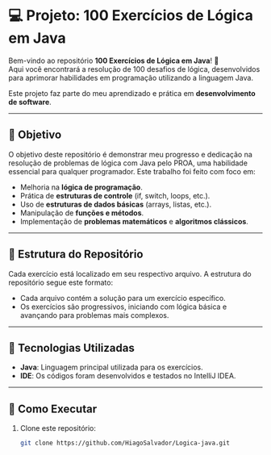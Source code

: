# 💻 Projeto: 100 Exercícios de Lógica em Java

Bem-vindo ao repositório **100 Exercícios de Lógica em Java**! 🚀  
Aqui você encontrará a resolução de 100 desafios de lógica, desenvolvidos para aprimorar habilidades em programação utilizando a linguagem Java.  

Este projeto faz parte do meu aprendizado e prática em **desenvolvimento de software**. 

---

## 🧠 Objetivo

O objetivo deste repositório é demonstrar meu progresso e dedicação na resolução de problemas de lógica com Java pelo PROA, uma habilidade essencial para qualquer programador. Este trabalho foi feito com foco em:

- Melhoria na **lógica de programação**.
- Prática de **estruturas de controle** (if, switch, loops, etc.).
- Uso de **estruturas de dados básicas** (arrays, listas, etc.).
- Manipulação de **funções e métodos**.
- Implementação de **problemas matemáticos** e **algoritmos clássicos**.

---

## 📂 Estrutura do Repositório

Cada exercício está localizado em seu respectivo arquivo. A estrutura do repositório segue este formato:


- Cada arquivo contém a solução para um exercício específico.
- Os exercícios são progressivos, iniciando com lógica básica e avançando para problemas mais complexos.

---

## 🚀 Tecnologias Utilizadas

- **Java**: Linguagem principal utilizada para os exercícios.
- **IDE**: Os códigos foram desenvolvidos e testados no IntelliJ IDEA.

---

## 🏁 Como Executar

1. Clone este repositório:
   ```bash
   git clone https://github.com/HiagoSalvador/Logica-java.git


